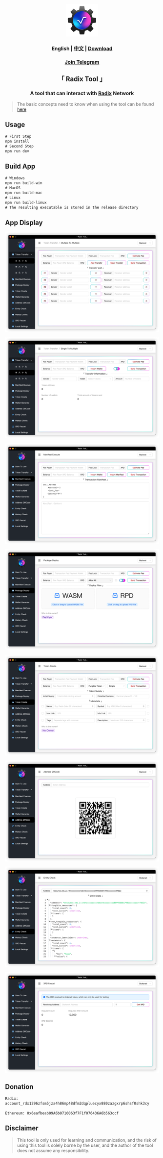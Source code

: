 <div align="center">
    <img src="public/electron.png" alt="icon" width="106">
</div>

<h3 align="center">English | <a href="README_CN.md">中文</a> | <a href="https://github.com/atlantis-l/Radix-Desktop-Tool/releases">Download</a></h3>

<h3 align="center"><a href="https://t.me/radix_desktop_tool">Join Telegram</a></h3>

<h2 align="center">「 Radix Tool 」</h2>

<h3 align="center">
    A tool that can interact with <a href="https://www.radixdlt.com/">Radix</a> Network
</h3>

> The basic concepts need to know when using the tool can be found [here](https://docs.radixdlt.com/)

## Usage

```shell
# First Step
npm install
# Second Step
npm run dev
```

## Build App

```shell
# Windows
npm run build-win
# MacOS
npm run build-mac
# Linux
npm run build-linux
# The resulting executable is stored in the release directory
```

## App Display

![1](public/screenshots/en/1.png)

![2](public/screenshots/en/2.png)

![3](public/screenshots/en/3.png)

![4](public/screenshots/en/4.png)

![5](public/screenshots/en/5.png)

![6](public/screenshots/en/6.png)

![7](public/screenshots/en/7.png)

![8](public/screenshots/en/8.png)

## Donation

```shell
Radix: account_rdx1296zfsm5jza4h86mp48dfm2dqpluecyx880zazgxrp6shsf0shk3cy

Ethereum: 0x6eafbeab09A6b0710063f7F1f076436A6b563ccf
```

## Disclaimer

> This tool is only used for learning and communication, and the risk of using this tool is solely borne by the user, and the author of the tool does not assume any responsibility.
